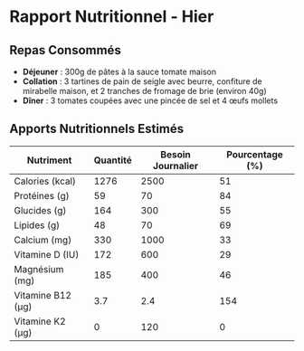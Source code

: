 # Rapport Nutritionnel - Hier

## Repas Consommés

- **Déjeuner** : 300g de pâtes à la sauce tomate maison
- **Collation** : 3 tartines de pain de seigle avec beurre, confiture de mirabelle maison, et 2 tranches de fromage de brie (environ 40g)
- **Dîner** : 3 tomates coupées avec une pincée de sel et 4 œufs mollets

## Apports Nutritionnels Estimés

| Nutriment        | Quantité | Besoin Journalier | Pourcentage (%) |
|------------------|----------|-------------------|-----------------|
| Calories (kcal)  | 1276     | 2500              | 51              |
| Protéines (g)    | 59       | 70                | 84              |
| Glucides (g)     | 164      | 300               | 55              |
| Lipides (g)      | 48       | 70                | 69              |
| Calcium (mg)     | 330      | 1000              | 33              |
| Vitamine D (IU)  | 172      | 600               | 29              |
| Magnésium (mg)   | 185      | 400               | 46              |
| Vitamine B12 (µg)| 3.7      | 2.4               | 154             |
| Vitamine K2 (µg) | 0        | 120               | 0               |
